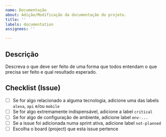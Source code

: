 ```yaml
---
name: Documentação
about: Adição/Modificação da documentação do projeto.
title: ''
labels: documentation
assignees: ''

---
```


## Descrição

Descreva o que deve ser feito de uma forma que todos entendam o que precisa ser feito e qual resultado esperado.

## Checklist (Issue)

- [ ] Se for algo relacionado a alguma tecnologia, adicione uma das labels `alexa`, `api` e/ou `mobile`
- [ ] Se for algo extremamente indispensável, adicione a label `critical`
- [ ] Se for algo de configuração de ambiente, adicione label `env-...`
- [ ] Se a issue foi adicionada numa sprint ativa, adicione label `not-planned`
- [ ] Escolha o board (project) que esta issue pertence
